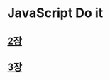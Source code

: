 # JavaScript Do it

## [2장](https://github.com/lold2424/JavaScript/tree/main/JavaScript%20Do%20It/2%EC%9E%A5)

## [3장](https://github.com/lold2424/JavaScript/tree/main/JavaScript%20Do%20It/2%EC%9E%A5)
